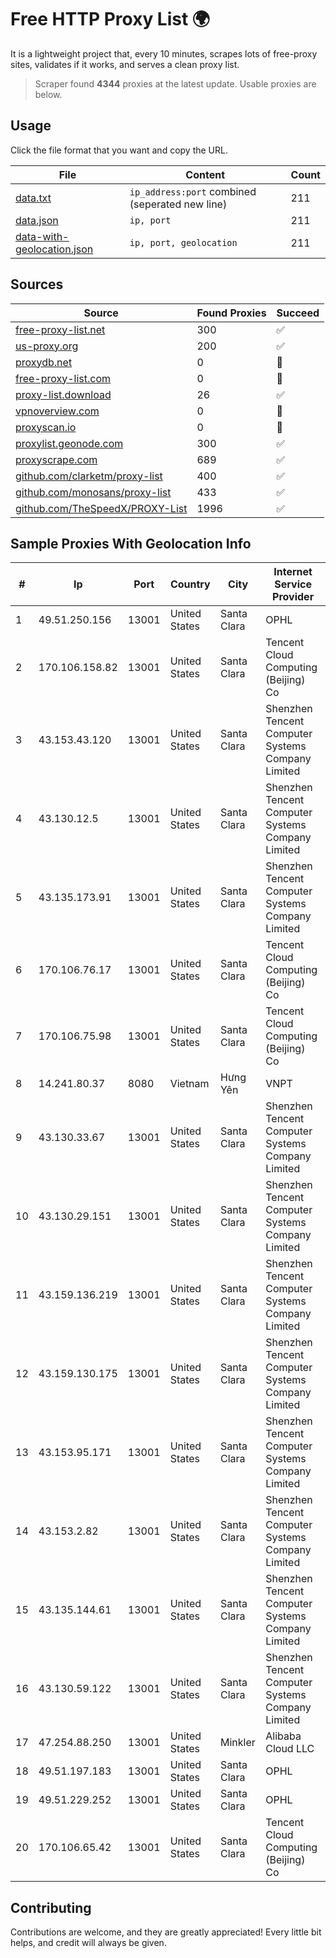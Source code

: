 
# Free HTTP Proxy List 🌍

It is a lightweight project that, every 10 minutes, scrapes lots of free-proxy sites, validates if it works, and serves a clean proxy list.


> Scraper found **4344** proxies at the latest update. Usable proxies are below.

## Usage

Click the file format that you want and copy the URL.


|File|Content|Count|
|----|-------|-----|
|[data.txt](https://raw.githubusercontent.com/themiralay/Proxy-List-World/master/data.txt)|`ip_address:port` combined (seperated new line)|211|
|[data.json](https://raw.githubusercontent.com/themiralay/Proxy-List-World/master/data.json)|`ip, port`|211|
|[data-with-geolocation.json](https://raw.githubusercontent.com/themiralay/Proxy-List-World/master/data-with-geolocation.json)|`ip, port, geolocation`|211|

## Sources

|Source|Found Proxies|Succeed|
|------|-------------|-------|
|[free-proxy-list.net](https://free-proxy-list.net)|300|✅|
|[us-proxy.org](https://www.us-proxy.org)|200|✅|
|[proxydb.net](http://proxydb.net)|0|🚫|
|[free-proxy-list.com](https://free-proxy-list.com/?page=&port=&type%5B%5D=http&type%5B%5D=https&up_time=0&search=Search)|0|🚫|
|[proxy-list.download](https://www.proxy-list.download/HTTP)|26|✅|
|[vpnoverview.com](https://vpnoverview.com/privacy/anonymous-browsing/free-proxy-servers)|0|🚫|
|[proxyscan.io](https://www.proxyscan.io)|0|🚫|
|[proxylist.geonode.com](https://proxylist.geonode.com/api/proxy-list?limit=300&page=1&sort_by=lastChecked&sort_type=desc&protocols=http,https)|300|✅|
|[proxyscrape.com](https://api.proxyscrape.com/v2/?request=displayproxies&protocol=http&timeout=10000&country=all&ssl=all&anonymity=all)|689|✅|
|[github.com/clarketm/proxy-list](https://raw.githubusercontent.com/clarketm/proxy-list/master/proxy-list-raw.txt)|400|✅|
|[github.com/monosans/proxy-list](https://raw.githubusercontent.com/monosans/proxy-list/main/proxies/http.txt)|433|✅|
|[github.com/TheSpeedX/PROXY-List](https://raw.githubusercontent.com/TheSpeedX/PROXY-List/master/http.txt)|1996|✅|


## Sample Proxies With Geolocation Info

|#|Ip|Port|Country|City|Internet Service Provider|
|-|--|----|-------|----|-------------------------|
|1|49.51.250.156|13001|United States|Santa Clara|OPHL|
|2|170.106.158.82|13001|United States|Santa Clara|Tencent Cloud Computing (Beijing) Co|
|3|43.153.43.120|13001|United States|Santa Clara|Shenzhen Tencent Computer Systems Company Limited|
|4|43.130.12.5|13001|United States|Santa Clara|Shenzhen Tencent Computer Systems Company Limited|
|5|43.135.173.91|13001|United States|Santa Clara|Shenzhen Tencent Computer Systems Company Limited|
|6|170.106.76.17|13001|United States|Santa Clara|Tencent Cloud Computing (Beijing) Co|
|7|170.106.75.98|13001|United States|Santa Clara|Tencent Cloud Computing (Beijing) Co|
|8|14.241.80.37|8080|Vietnam|Hưng Yên|VNPT|
|9|43.130.33.67|13001|United States|Santa Clara|Shenzhen Tencent Computer Systems Company Limited|
|10|43.130.29.151|13001|United States|Santa Clara|Shenzhen Tencent Computer Systems Company Limited|
|11|43.159.136.219|13001|United States|Santa Clara|Shenzhen Tencent Computer Systems Company Limited|
|12|43.159.130.175|13001|United States|Santa Clara|Shenzhen Tencent Computer Systems Company Limited|
|13|43.153.95.171|13001|United States|Santa Clara|Shenzhen Tencent Computer Systems Company Limited|
|14|43.153.2.82|13001|United States|Santa Clara|Shenzhen Tencent Computer Systems Company Limited|
|15|43.135.144.61|13001|United States|Santa Clara|Shenzhen Tencent Computer Systems Company Limited|
|16|43.130.59.122|13001|United States|Santa Clara|Shenzhen Tencent Computer Systems Company Limited|
|17|47.254.88.250|13001|United States|Minkler|Alibaba Cloud LLC|
|18|49.51.197.183|13001|United States|Santa Clara|OPHL|
|19|49.51.229.252|13001|United States|Santa Clara|OPHL|
|20|170.106.65.42|13001|United States|Santa Clara|Tencent Cloud Computing (Beijing) Co|



## Contributing

Contributions are welcome, and they are greatly appreciated! Every
little bit helps, and credit will always be given.

